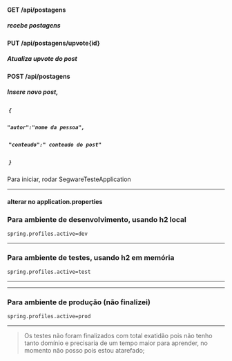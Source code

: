 #### GET /api/postagens 

##### recebe postagens

#### PUT /api/postagens/upvote{id}

##### Atualiza upvote do post

#### POST /api/postagens 

##### Insere novo post, 

#####  `{`

##### `"autor":"nome da pessoa",` 

#####  `"conteudo":" conteudo do post"`  

#####  `}` 




Para iniciar, rodar SegwareTesteApplication 

-----------

#### alterar no application.properties


### Para ambiente de desenvolvimento, usando h2 local

```
spring.profiles.active=dev
```

------------------------

### Para ambiente de testes, usando h2 em memória

```
spring.profiles.active=test
```

-----------------------

---------------

### Para ambiente de produção (não finalizei)

```
spring.profiles.active=prod
```

-----------------



> Os testes não foram finalizados com total exatidão pois não tenho tanto domínio e precisaria de um tempo maior para aprender, no momento não posso pois estou atarefado;
